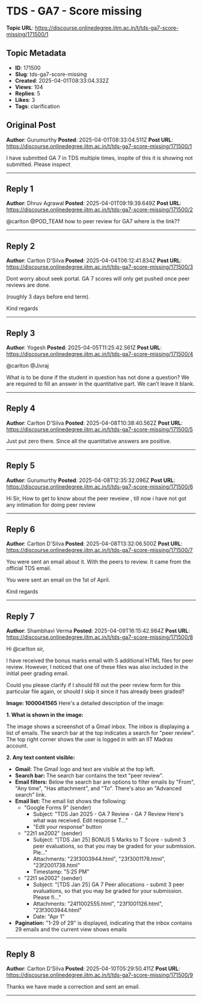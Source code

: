 # TDS - GA7 - Score missing

**Topic URL**: https://discourse.onlinedegree.iitm.ac.in/t/tds-ga7-score-missing/171500/1

## Topic Metadata
- **ID**: 171500
- **Slug**: tds-ga7-score-missing
- **Created**: 2025-04-01T08:33:04.332Z
- **Views**: 104
- **Replies**: 5
- **Likes**: 3
- **Tags**: clarification

## Original Post
**Author**: Gurumurthy
**Posted**: 2025-04-01T08:33:04.511Z
**Post URL**: https://discourse.onlinedegree.iitm.ac.in/t/tds-ga7-score-missing/171500/1

I have submitted GA 7 in TDS multiple times, inspite of this it is showing not submitted. Please inspect

---

## Reply 1
**Author**: Dhruv Agrawal
**Posted**: 2025-04-01T09:19:39.649Z
**Post URL**: https://discourse.onlinedegree.iitm.ac.in/t/tds-ga7-score-missing/171500/2

@carlton @POD_TEAM how to peer review for GA7 where is the link??

---

## Reply 2
**Author**: Carlton D'Silva
**Posted**: 2025-04-04T06:12:41.834Z
**Post URL**: https://discourse.onlinedegree.iitm.ac.in/t/tds-ga7-score-missing/171500/3

Dont worry about seek portal. GA 7 scores will only get pushed once peer reviews are done.

(roughly 3 days before end term).

Kind regards

---

## Reply 3
**Author**: Yogesh
**Posted**: 2025-04-05T11:25:42.561Z
**Post URL**: https://discourse.onlinedegree.iitm.ac.in/t/tds-ga7-score-missing/171500/4

@carlton @Jivraj

What is to be done if the student in question has not done a question? We are required to fill an answer in the quantitative part. We can’t leave it blank.

---

## Reply 4
**Author**: Carlton D'Silva
**Posted**: 2025-04-08T10:38:40.562Z
**Post URL**: https://discourse.onlinedegree.iitm.ac.in/t/tds-ga7-score-missing/171500/5

Just put zero there. Since all the quantitative answers are positive.

---

## Reply 5
**Author**: Gurumurthy
**Posted**: 2025-04-08T12:35:32.096Z
**Post URL**: https://discourse.onlinedegree.iitm.ac.in/t/tds-ga7-score-missing/171500/6

Hi Sir, How to get to know about the peer reveiew , till now i have not got any intimation for doing peer review

---

## Reply 6
**Author**: Carlton D'Silva
**Posted**: 2025-04-08T13:32:06.500Z
**Post URL**: https://discourse.onlinedegree.iitm.ac.in/t/tds-ga7-score-missing/171500/7

You were sent an email about it. With the peers to review. It came from the official TDS email.

You were sent an email on the 1st of April.

Kind regards

---

## Reply 7
**Author**: Shambhavi Verma
**Posted**: 2025-04-09T16:15:42.984Z
**Post URL**: https://discourse.onlinedegree.iitm.ac.in/t/tds-ga7-score-missing/171500/8

Hi @carlton sir,

I have received the bonus marks email with 5 additional HTML files for peer review. However, I noticed that one of these files was also included in the initial peer grading email.

Could you please clarify if I should fill out the peer review form for this particular file again, or should I skip it since it has already been graded?

**Image: 1000041565**
Here's a detailed description of the image:

**1. What is shown in the image:**

The image shows a screenshot of a Gmail inbox. The inbox is displaying a list of emails. The search bar at the top indicates a search for "peer review". The top right corner shows the user is logged in with an IIT Madras account.

**2. Any text content visible:**

*   **Gmail:** The Gmail logo and text are visible at the top left.
*   **Search bar:** The search bar contains the text "peer review".
*   **Email filters:** Below the search bar are options to filter emails by "From", "Any time", "Has attachment", and "To". There's also an "Advanced search" link.
*   **Email list:** The email list shows the following:
    *   "Google Forms 9" (sender)
        *   Subject: "TDS Jan 2025 - GA 7 Review - GA 7 Review Here's what was received. Edit response T..."
        *   "Edit your response" button
    *   "22t1 se2002" (sender)
        *   Subject: "[TDS Jan 25] BONUS 5 Marks to T Score - submit 3 peer evaluations, so that you may be graded for your submission. Ple..."
        *   Attachments: "23f3003944.html", "23f3001178.html", "23f2001738.html"
        *   Timestamp: "5:25 PM"
    *   "22t1 se2002" (sender)
        *   Subject: "[TDS Jan 25] GA 7 Peer allocations - submit 3 peer evaluations, so that you may be graded for your submission. Please fi..."
        *   Attachments: "24f1002555.html", "23f1001126.html", "23f3003944.html"
        *   Date: "Apr 1"
*   **Pagination:** "1-29 of 29" is displayed, indicating that the inbox contains 29 emails and the current view shows emails

---

## Reply 8
**Author**: Carlton D'Silva
**Posted**: 2025-04-10T05:29:50.411Z
**Post URL**: https://discourse.onlinedegree.iitm.ac.in/t/tds-ga7-score-missing/171500/9

Thanks we have made a correction and sent an email.

---
